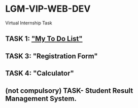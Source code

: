 # LGM-VIP-WEB-DEV
Virtual Internship Task

## TASK 1: ["My To Do List"](https://github.com/anishakshyp/LGM-VIP-WEB-DEV/tree/main/TASK1)


## TASK 3: "Registration Form"

## TASK 4: "Calculator"

## (not compulsory) TASK- Student Result Management System.
